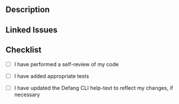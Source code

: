 
## Description

<!-- Concise description of what this PR is tackling. -->

## Linked Issues

<!-- See https://docs.github.com/en/issues/tracking-your-work-with-issues/using-issues/linking-a-pull-request-to-an-issue -->

## Checklist

- [ ] I have performed a self-review of my code
- [ ] I have added appropriate tests
- [ ] I have updated the Defang CLI help-text to reflect my changes, if necessary

